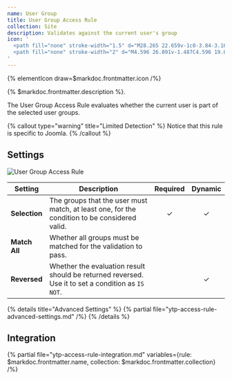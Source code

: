 ```yaml
---
name: User Group
title: User Group Access Rule
collection: Site
description: Validates against the current user's group
icon: '
  <path fill="none" stroke-width="1.5" d="M28.265 22.659v-1c0-3.84-3.16-7-7-7m0-8c2.194 0 4 1.805 4 4 0 2.194-1.806 4-4 4M1.713 22.659v-1c0-3.84 3.16-7 7-7m0-8c-2.195 0-4 1.805-4 4 0 2.194 1.805 4 4 4"/>
  <path fill="none" stroke-width="2" d="M4.596 26.891v-1.487C4.596 19.697 9.292 15 15 15s10.404 4.697 10.404 10.404v1.487M15 15c3.261 0 5.945-2.684 5.945-5.945 0-3.262-2.684-5.946-5.945-5.946S9.055 5.793 9.055 9.055C9.055 12.316 11.739 15 15 15z"/>
'
---
```


{% elementIcon draw=$markdoc.frontmatter.icon /%}

{% $markdoc.frontmatter.description %}.

The User Group Access Rule evaluates whether the current user is part of the selected user groups.

{% callout type="warning" title="Limited Detection" %}
Notice that this rule is specific to Joomla.
{% /callout %}

## Settings

![User Group Access Rule](/assets/ytp/access/rule-user-group.webp)

| Setting | Description | Required | Dynamic |
| ------- | ----------- | :------: | :-----: |
| **Selection** | The groups that the user must match, at least one, for the condition to be considered valid. | &#x2713; | &#x2713; |
| **Match All** | Whether all groups must be matched for the validation to pass. |
| **Reversed** | Whether the evaluation result should be returned reversed. Use it to set a condition as `IS NOT`. | | &#x2713; |

{% details title="Advanced Settings" %}
    {% partial file="ytp-access-rule-advanced-settings.md" /%}
{% /details %}

## Integration

{% partial file="ytp-access-rule-integration.md" variables={rule: $markdoc.frontmatter.name, collection: $markdoc.frontmatter.collection} /%}
